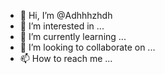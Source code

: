 - 👋 Hi, I’m @Adhhhzhdh
- 👀 I’m interested in ...
- 🌱 I’m currently learning ...
- 💞️ I’m looking to collaborate on ...
- 📫 How to reach me ...

<!---
Adhhhzhdh/Adhhhzhdh is a ✨ special ✨ repository because its `README.md` (this file) appears on your GitHub profile.
You can click the Preview link to take a look at your changes.
--->
